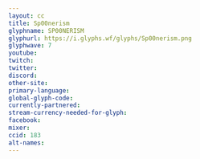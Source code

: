 ```yaml
---
layout: cc
title: Sp00nerism
glyphname: SP00NERISM
glyphurl: https://i.glyphs.wf/glyphs/Sp00nerism.png
glyphwave: 7
youtube: 
twitch: 
twitter: 
discord: 
other-site: 
primary-language: 
global-glyph-code: 
currently-partnered: 
stream-currency-needed-for-glyph: 
facebook: 
mixer: 
ccid: 183
alt-names: 
---
```


